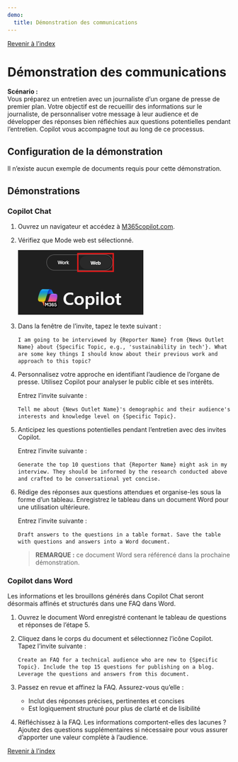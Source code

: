 ```yaml
---
demo:
  title: Démonstration des communications
---
```


[Revenir à l’index](https://microsoftlearning.github.io/MS-4021-Copilot-Immersion-Experience/)

# Démonstration des communications

**Scénario :**  
Vous préparez un entretien avec un journaliste d’un organe de presse de premier plan. Votre objectif est de recueillir des informations sur le journaliste, de personnaliser votre message à leur audience et de développer des réponses bien réfléchies aux questions potentielles pendant l’entretien. Copilot vous accompagne tout au long de ce processus.

## Configuration de la démonstration

Il n’existe aucun exemple de documents requis pour cette démonstration.

## Démonstrations

### Copilot Chat

1. Ouvrez un navigateur et accédez à [M365copilot.com](https://m365copilot.com/).

1. Vérifiez que Mode web est sélectionné.

    ![Capture d’écran montrant l’onglet Mode web.](../Prompts/Media/web-mode.png)

1. Dans la fenêtre de l’invite, tapez le texte suivant :

    ```text
    I am going to be interviewed by {Reporter Name} from {News Outlet Name} about {Specific Topic, e.g., 'sustainability in tech'}. What are some key things I should know about their previous work and approach to this topic?
    ```

1. Personnalisez votre approche en identifiant l’audience de l’organe de presse. Utilisez Copilot pour analyser le public cible et ses intérêts.

    Entrez l’invite suivante :

    ```text
    Tell me about {News Outlet Name}'s demographic and their audience's interests and knowledge level on {Specific Topic}.
    ```

1. Anticipez les questions potentielles pendant l’entretien avec des invites Copilot.

    Entrez l’invite suivante :

    ```text
    Generate the top 10 questions that {Reporter Name} might ask in my interview. They should be informed by the research conducted above and crafted to be conversational yet concise.
    ```

1. Rédige des réponses aux questions attendues et organise-les sous la forme d’un tableau. Enregistrez le tableau dans un document Word pour une utilisation ultérieure.

    Entrez l’invite suivante :

    ```text
    Draft answers to the questions in a table format. Save the table with questions and answers into a Word document.
    ```

    > **REMARQUE :** ce document Word sera référencé dans la prochaine démonstration.

### Copilot dans Word

Les informations et les brouillons générés dans Copilot Chat seront désormais affinés et structurés dans une FAQ dans Word.

1. Ouvrez le document Word enregistré contenant le tableau de questions et réponses de l’étape 5.

1. Cliquez dans le corps du document et sélectionnez l’icône Copilot. Tapez l’invite suivante :

    ```text
    Create an FAQ for a technical audience who are new to {Specific Topic}. Include the top 15 questions for publishing on a blog. Leverage the questions and answers from this document.
    ```

1. Passez en revue et affinez la FAQ. Assurez-vous qu’elle :
    - Inclut des réponses précises, pertinentes et concises
    - Est logiquement structuré pour plus de clarté et de lisibilité

1. Réfléchissez à la FAQ. Les informations comportent-elles des lacunes ? Ajoutez des questions supplémentaires si nécessaire pour vous assurer d’apporter une valeur complète à l’audience.

[Revenir à l’index](https://microsoftlearning.github.io/MS-4021-Copilot-Immersion-Experience/)
